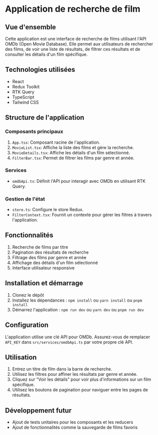 # Application de recherche de film

## Vue d'ensemble

Cette application est une interface de recherche de films utilisant l'API OMDb (Open Movie Database). Elle permet aux utilisateurs de rechercher des films, de voir une liste de résultats, de filtrer ces résultats et de consulter les détails d'un film spécifique.

## Technologies utilisées

- React
- Redux Toolkit
- RTK Query
- TypeScript
- Tailwind CSS

## Structure de l'application

### Composants principaux

1. `App.tsx`: Composant racine de l'application.
2. `MovieList.tsx`: Affiche la liste des films et gère la recherche.
3. `MovieDetails.tsx`: Affiche les détails d'un film sélectionné.
4. `FilterBar.tsx`: Permet de filtrer les films par genre et année.

### Services

- `omdbApi.ts`: Définit l'API pour interagir avec OMDb en utilisant RTK Query.

### Gestion de l'état

- `store.ts`: Configure le store Redux.
- `FilterContext.tsx`: Fournit un contexte pour gérer les filtres à travers l'application.

## Fonctionnalités

1. Recherche de films par titre
2. Pagination des résultats de recherche
3. Filtrage des films par genre et année
4. Affichage des détails d'un film sélectionné
5. Interface utilisateur responsive

## Installation et démarrage

1. Clonez le dépôt
2. Installez les dépendances : `npm install` ou `yarn install` ou `pnpm install`
3. Démarrez l'application : `npm run dev` ou `yarn dev` ou `pnpm run dev`

## Configuration

L'application utilise une clé API pour OMDb. Assurez-vous de remplacer `API_KEY` dans `src/services/omdbApi.ts` par votre propre clé API.

## Utilisation

1. Entrez un titre de film dans la barre de recherche.
2. Utilisez les filtres pour affiner les résultats par genre et année.
3. Cliquez sur "Voir les détails" pour voir plus d'informations sur un film spécifique.
4. Utilisez les boutons de pagination pour naviguer entre les pages de résultats.

## Développement futur

- Ajout de tests unitaires pour les composants et les reducers 
- Ajout de fonctionnalités comme la sauvegarde de films favoris

